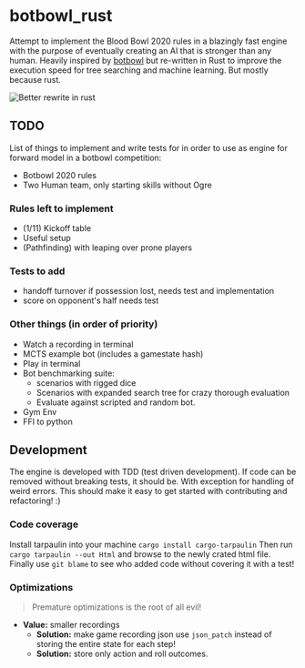 # botbowl_rust

Attempt to implement the Blood Bowl 2020 rules in a blazingly fast engine
with the purpose of eventually creating an AI that is stronger than any human.
Heavily inspired by [botbowl](https://github.com/njustesen/botbowl) but re-written
in Rust to improve the execution speed for tree searching and machine learning.
But mostly because rust.

![Better rewrite in rust](https://i.redd.it/xx367w6kroz41.jpg)

## TODO

List of things to implement and write tests for in order to use as engine for
forward model in a botbowl competition:

- Botbowl 2020 rules
- Two Human team, only starting skills without Ogre

### Rules left to implement

- (1/11) Kickoff table
- Useful setup
- (Pathfinding) with leaping over prone players

### Tests to add

- handoff turnover if possession lost, needs test and implementation
- score on opponent's half needs test

### Other things (in order of priority)

- Watch a recording in terminal
- MCTS example bot (includes a gamestate hash)
- Play in terminal
- Bot benchmarking suite:
  - scenarios with rigged dice
  - Scenarios with expanded search tree for crazy thorough evaluation
  - Evaluate against scripted and random bot.
- Gym Env
- FFI to python

## Development

The engine is developed with TDD (test driven development).
If code can be removed without breaking tests, it should be.
With exception for handling of weird errors. This should
make it easy to get started with contributing and refactoring! :)

### Code coverage

Install tarpaulin into your machine `cargo install cargo-tarpaulin`
Then run `cargo tarpaulin --out Html` and browse to the newly crated html file.
Finally use `git blame` to see who added code without covering it with a test!

### Optimizations

> Premature optimizations is the root of all evil!

- **Value:** smaller recordings
  - **Solution:** make game recording json use `json_patch` instead
    of storing the entire state for each step!
  - **Solution:** store only action and roll outcomes.
